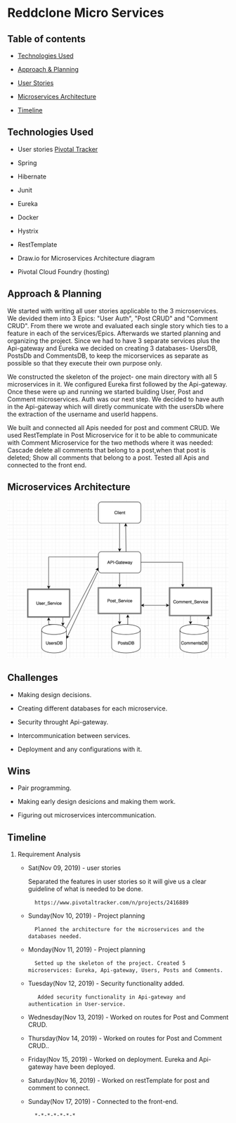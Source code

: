 # Reddclone Micro Services

## Table of contents

- [Technologies Used](#technologies-used)

- [Approach & Planning](#approach--planning)

- [User Stories](#)

- [Microservices Architecture](#microservices-architecture)

- [Timeline](#timeline)






## Technologies Used
* User stories [Pivotal Tracker](https://www.pivotaltracker.com/n/projects/2416889)
* Spring
* Hibernate
* Junit
* Eureka
* Docker
* Hystrix

* RestTemplate
* Draw.io for Microservices Architecture diagram
* Pivotal Cloud Foundry (hosting)



## Approach & Planning

We started with writing all user stories applicable to the 3 microservices. We devided them into 3 Epics: "User Auth", "Post CRUD" and "Comment CRUD". From there we wrote and evaluated each single story which ties to a feature in each of the services/Epics. Afterwards we started planning and organizing the project. Since we had to have 3 separate services plus the Api-gateway and Eureka we decided on creating 3 databases- UsersDB, PostsDb and CommentsDB, to keep the micorservices as separate as possible so that they execute their own purpose only.

We constructed the skeleton of the project- one main directory with all 5 microservices in it. We configured Eureka first followed by the Api-gateway. Once these were up and running we started building User, Post and Comment microservices. Auth was our next step. We decided to have auth in the Api-gateway which will diretly communicate with the usersDb where the extraction of the username and userId happens.

We built and connected all Apis needed for post and comment CRUD. We used RestTemplate in Post Microservice for it to be able to communicate with Comment Microservice for the two methods where it was needed: Cascade delete all comments that belong to a post,when that post is deleted; Show all comments that belong to a post. Tested all Apis and connected to the front end. 

## Microservices Architecture
![Architecture](./img/architecture.png)

## Challenges

* Making design decisions.

* Creating different databases for each microservice.

* Security throught Api-gateway.

* Intercommunication between services.

* Deployment and any configurations with it.

## Wins

* Pair programming.

* Making early design desicions and making them work.

* Figuring out microservices intercommunication.
 


## Timeline

1. Requirement Analysis
    * Sat(Nov 09, 2019) - user stories
        
        Separated the features in user stories so it will give us a clear guideline of what is needed to be done. 
 
            https://www.pivotaltracker.com/n/projects/2416889
    
    * Sunday(Nov 10, 2019) - Project planning
        
            Planned the architecture for the microservices and the databases needed.
                  
    * Monday(Nov 11, 2019) - Project planning
    
            Setted up the skeleton of the project. Created 5 microservices: Eureka, Api-gateway, Users, Posts and Comments.
            
    * Tuesday(Nov 12, 2019) - Security functionality added.
    
             Added security functionality in Api-gateway and authentication in User-service.
        
    * Wednesday(Nov 13, 2019) - Worked on routes for Post and Comment CRUD.
           
    * Thursday(Nov 14, 2019) - Worked on routes for Post and Comment CRUD..
         
    * Friday(Nov 15, 2019) - Worked on deployment. Eureka and Api-gateway have been deployed.

    * Saturday(Nov 16, 2019) - Worked on restTemplate for post and comment to connect.

    * Sunday(Nov 17, 2019) - Connected to the front-end.
    
            *-*-*-*-*-*-*
